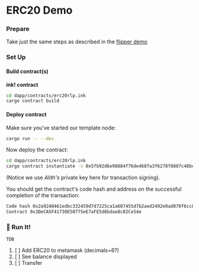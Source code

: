 # ERC20 Demo

### Prepare

Take just the same steps as described in the [flipper demo](demo.md#prepare)

### Set Up 

#### Build contract(s)

**ink! contract**

```bash 
cd dapp/contracts/erc20rlp.ink
cargo contract build 
```

#### Deploy contract

Make sure you've started our template node:

```bash
cargo run -- --dev
```

Now deploy the contract: 

```bash 
cd dapp/contracts/erc20rlp.ink
cargo contract instantiate -s 0x5fb92d6e98884f76de468fa3f6278f8807c48bebc13595d45af5bdc4da702133 --args=1_000_000_000_000 --config=Ecdsachain -x
```

(Notice we use *Alith's* private key here for transaction signing).

You should get the contract's code hash and address on the successful completion of the transaction: 

``` bash
Code hash 0x2a9248461edbc332459d7d7225ca1a607455d7b2aed2492e0ad070f6cc8d9ec4
Contract 0x3DeCA5F41730E50775eE7aFE5d6bdae8c82Ce54e
```

### 🚀 Run It! 
`TDB`

1. [ ] Add ERC20 to metamask (decimals=6?)
2. [ ] See balance displayed 
3. [ ] Transfer 

